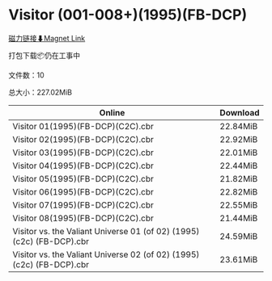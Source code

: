 # Visitor (001-008+)(1995)(FB-DCP)

[磁力链接⬇Magnet Link](magnet:?xt=urn:btih:e1fff702ff29949fea4aabd7a0b375bd19f16231&dn=Visitor%20%28001-008%2B%29%281995%29%28FB-DCP%29)

打包下载📦仍在工事中

文件数：10

总大小：227.02MiB

Online | Download
--- | ---
Visitor 01(1995)(FB-DCP)(C2C).cbr | 22.84MiB
Visitor 02(1995)(FB-DCP)(C2C).cbr | 22.92MiB
Visitor 03(1995)(FB-DCP)(C2C).cbr | 22.01MiB
Visitor 04(1995)(FB-DCP)(C2C).cbr | 22.44MiB
Visitor 05(1995)(FB-DCP)(C2C).cbr | 21.82MiB
Visitor 06(1995)(FB-DCP)(C2C).cbr | 22.82MiB
Visitor 07(1995)(FB-DCP)(C2C).cbr | 22.55MiB
Visitor 08(1995)(FB-DCP)(C2C).cbr | 21.44MiB
Visitor vs. the Valiant Universe 01 (of 02) (1995) (c2c) (FB-DCP).cbr | 24.59MiB
Visitor vs. the Valiant Universe 02 (of 02) (1995) (c2c) (FB-DCP).cbr | 23.61MiB